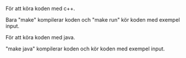 För att köra koden med c++.

Bara "make" kompilerar koden och "make run" kör koden med exempel input.


För att köra koden med java.

"make java" kompilerar koden och kör koden med exempel input.
